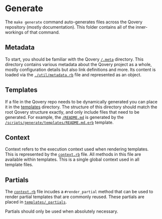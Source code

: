 # Generate

The `make generate` command auto-generates files across the Qovery repository
(mostly documentation). This folder contains all of the inner-workings of that
command.

## Metadata

To start, you should be familiar with the Qovery [`/.meta`](/.meta) directory.
This directory contains various metadata about the Qovery project as a whole,
mostly configuration details but also link definitions and more. Its content is
loaded via the [`./util/metadata.rb`](./util/metadata.rb) file and represented
as an object.

## Templates

If a file in the Qovery repo needs to be dynamically generated you can place
it in the [templates](templates) directory. The structure of this directory
should match the root Qovery structure exactly, and only include files that
need to be generated. For example, the [`/README.md`](/README.md) is generated
by the [`/scripts/generate/templates/README.md.erb`](/scripts/generate/templates/README.md.erb)
template.

## Context

Context refers to the execution context used when rendering templates. This
is represented by the [`context.rb`](context.rb) file. All methods in this
file are available within templates. This is a single global context used in
all template files.

## Partials

The [`context.rb`](context.rb) file incudes a `#render_partial` method that can
be used to render partial templates that are commonly reused. These partials are
placed in [`templates/_partials`](templates/partials).

Partials should only be used when absolutely necessary.
